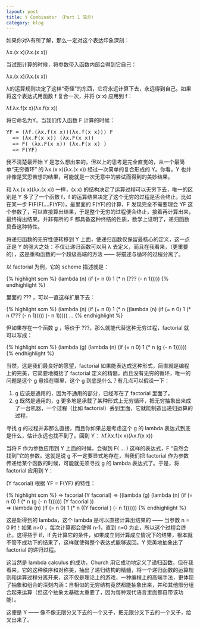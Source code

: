 ```yaml
---
layout: post
title: Y Combinator （Part 1 简介）
category: blog
---
```



如果你对λ有所了解，那么一定对这个表达印象深刻：

λx.(x x)(λx.(x x))

当试图计算的时候，将参数带入函数内部会得到它自己：

λx.(x x)(λx.(x x))
  
λ的运算规则决定了这样“奇怪”的东西，它将永远计算下去，永远得到自己。如果将这个表达式用函数 f 复合一次，并将 (x x) 应用到 f：

λf.λx.f(x x)(λx.f(x x))

将它命名为Y。当我们传入函数 F 计算的时候：

<pre>
YF = (λf.(λx.f(x x))(λx.f(x x))) F
  => (λx.F(x x)) (λx.F(x x))
  => F( (λx.F(x x)) (λx.F(x x) )
  => F(YF)
</pre>

我不清楚最开始 Y 是怎么想出来的，但以上的思考是完全直觉的，从一个最简单“无穷循环” 的 λx.(x x)(λx.(x x)) 经过一次简单的复合形成的 Y。你看，Y 也并非像是冥思苦想的结果，可能就是一次无意中的尝试而得到的美妙结果。

和 λx.(x x)(λx.(x x)) 一样，(x x) 的结构决定了运算过程可以无穷下去，唯一的区别是 Y 多了了一个函数 f，f 的运算结果决定了这个无穷的过程是否会终止。比如在某一步 F(F(F(....F(YF))，最里面的 F(YF)的计算，F 发现完全不需要理会 YF 这个参数了，可以直接算出结果，于是整个无穷的过程便会终止，接着再计算出来，最终得出结果。并非有所的 F 都具备这种终结的性质，数学上证明了，递归函数具备这种特性。

将递归函数的无穷性便转移到 Y 上面，使递归函数仅保留最核心的定义，这一点正是 Y 的强大之处：不仅让递归函数可以用 λ 去定义，而且在我看来，（更重要的），这是重构函数的一个超级高端的方法 —— 将描述与循环的过程分离了。

以 factorial 为例，它的 scheme 描述就是：

{% highlight scm %}
(lambda (n)
  (if (= n 0) 1
      (* n (???  (- n 1)))))
{% endhighlight %}

里面的 ??? ，可以一直这样扩展下去：

{% highlight scm %}
(lambda (n)
  (if (= n 0) 1
      (* n ((lambda (n)
              (if (= n 0) 1
                  (* n (???  (- n 1)))))
            (- n 1)))))
...
{% endhighlight %}

但如果存在一个函数 g ，等价于 ???，那么就能代替这种无穷过程，factorial 就可以写成：

{% highlight scm %}
(lambda (g)
 (lambda (n)
   (if (= n 0) 1
       (* n (g  (- n 1))))))
{% endhighlight %}

当然，这是我们最良好的愿望，factorial 如果能表达成这种形式，简直就是编程上的完美，它简要地概括了 factorial 定义的精髓，而且没有无穷的循环，唯一的问题是这个 g 悬挂在哪里，这个 g 到底是什么？有几点可以假设一下：

1. g 应该是通用的，因为不通用的部分，已经写在了 factorial 里面了。
2. g 既然是通用的，g 更多地是承载了某种形式上无穷循环，把无穷抽象出来成了一台机器，一个过程（比如 factorial）丢到里面，它就能制造出递归运算的过程。

寻找 g 的过程并非那么直接，而且你如果总是考虑这个 g 的 lambda 表达式到底是什么，估计永远也找不到了。回到 Y：
λf.λx.f(x x)(λx.f(x x))

当将 F 作为参数应用到 Y 上面的时候，会得到 F( ... ) 这样的表达式，F “自然会找到”它的参数。这就是说 g 不一定要显式地存在，当我们把 factorial 作为参数传递给某个函数的时候，可能就无须寻找 g 的 lambda 表达式了。于是，将 factorial 应用到 Y：

(Y facorial)  根据 YF = F(YF) 的特性：

{% highlight scm %}
=>
facorial (Y facorial) 
=>
((lambda (g)
 (lambda (n)
   (if (= n 0) 1
       (* n (g  (- n 1))))))
 (Y facorial ))  
=>
(lambda (n)
   (if (= n 0) 1
       (* n ((Y facorial ) (- n 1))))))
{% endhighlight %}

这是新得到的 lambda，这个 lambda 是可以直接计算出结果的 —— 当参数 n = 0 时！如果 n>0 ，每次计算都会使得 n-1，直到 n=0 为止，所以这个过程会终止。这得益于 if，if 先计算它的条件，如果成立则计算成立情况下的结果，根本就不管不成功下的结果了，这样就使得整个表达式能够返回。Y 完美地抽象出了 factorial 的递归过程。

这当然是 lambda calculus 的成功，Church 用它成功地定义了递归函数。但在我看来，它的这种秩序和对称美，抽出了递归结构的精髓，将一个递归函数的运算规则和运算过程分离开来，这不仅是理论上的游戏，一种编程上的高端手法，更体现了抽象和组合的深刻内涵：自相似的无穷结构竟然都能抽象出来，并和其他部分组合起来运算（但这个抽象太基础太重要了，因为每种现代语言里面都自带该功能）。

这便是 Y —— 像不像无限分叉下去的一个叉子，把无限分叉下去的一个叉子，给叉出来了。



